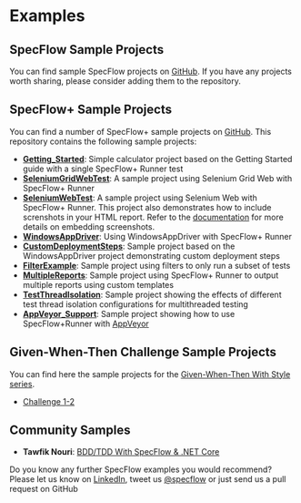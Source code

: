 # Examples

## SpecFlow Sample Projects

You can find sample SpecFlow projects on [GitHub](https://github.com/techtalk/SpecFlow-Examples/). If you have any projects worth sharing, please consider adding them to the repository.

## SpecFlow+ Sample Projects

You can find a number of SpecFlow+ sample projects on [GitHub](https://github.com/techtalk/SpecFlow.Plus.Examples). This repository contains the following sample projects:

- [**Getting_Started**](https://github.com/SpecFlowOSS/SpecFlow.Plus.Examples/tree/master/Getting_Started): Simple calculator project based on the Getting Started guide with a single SpecFlow+ Runner test
- [**SeleniumGridWebTest**](https://github.com/SpecFlowOSS/SpecFlow.Plus.Examples/tree/master/SeleniumGridWebTest): A sample project using Selenium Grid Web with SpecFlow+ Runner
- [**SeleniumWebTest**](https://github.com/SpecFlowOSS/SpecFlow.Plus.Examples/tree/master/SeleniumWebTest): A sample project using Selenium Web with SpecFlow+ Runner. This project also demonstrates how to include screnshots in your HTML report. Refer to the [documentation](https://docs.specflow.org/projects/specflow-runner/en/latest/Usage/Tutorial-Customising-Reports.html) for more details on embedding screenshots.
- [**WindowsAppDriver**](https://github.com/SpecFlowOSS/SpecFlow.Plus.Examples/tree/master/WindowsAppDriver): Using WindowsAppDriver with SpecFlow+ Runner
- [**CustomDeploymentSteps**](https://github.com/SpecFlowOSS/SpecFlow.Plus.Examples/tree/master/CustomDeploymentSteps): Sample project based on the WindowsAppDriver project demonstrating custom deployment steps
- [**FilterExample**](https://github.com/SpecFlowOSS/SpecFlow.Plus.Examples/tree/master/FilterExample): Sample project using filters to only run a subset of tests
- [**MultipleReports**](https://github.com/SpecFlowOSS/SpecFlow.Plus.Examples/tree/master/MultipleReports): Sample project using SpecFlow+ Runner to output multiple reports using custom templates
- [**TestThreadIsolation**](https://github.com/SpecFlowOSS/SpecFlow.Plus.Examples/tree/master/TestThreadIsolation): Sample project showing the effects of different test thread isolation configurations for multithreaded testing
- [**AppVeyor_Support**](https://github.com/SpecFlowOSS/SpecFlow.Plus.Examples/tree/master/AppVeyor_Support): Sample project showing how to use SpecFlow+Runner with [AppVeyor](http://www.appveyor.com/)

## Given-When-Then Challenge Sample Projects

You can find here the sample projects for the [Given-When-Then With Style series](https://specflow.org/2020/the-given-when-then-with-style-challenge/).

- [Challenge 1-2](https://github.com/SpecFlowOSS/gwt-with-style-challenge1-2)

## Community Samples

- **Tawfik Nouri**: [BDD/TDD With SpecFlow & .NET Core](https://github.com/tawfiknouri/BDD-TDD_ParkingCostCalculator_SpecFlow)

Do you know any further SpecFlow examples you would recommend? Please let us know on [LinkedIn](https://www.linkedin.com/company/specflow), tweet us [@specflow](https://twitter.com/specflow) or just send us a pull request on GitHub
